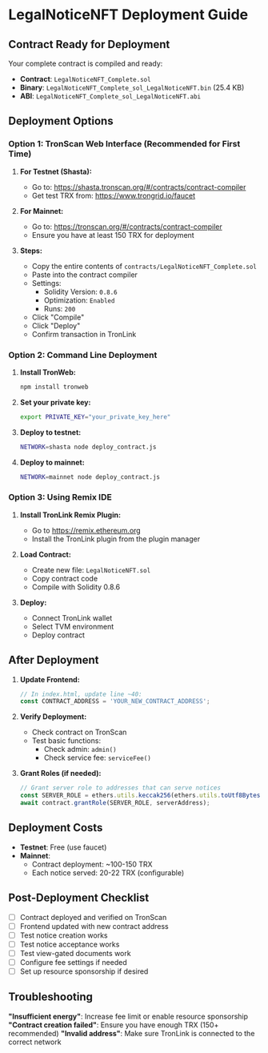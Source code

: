 # LegalNoticeNFT Deployment Guide

## Contract Ready for Deployment

Your complete contract is compiled and ready:
- **Contract**: `LegalNoticeNFT_Complete.sol`
- **Binary**: `LegalNoticeNFT_Complete_sol_LegalNoticeNFT.bin` (25.4 KB)
- **ABI**: `LegalNoticeNFT_Complete_sol_LegalNoticeNFT.abi`

## Deployment Options

### Option 1: TronScan Web Interface (Recommended for First Time)

1. **For Testnet (Shasta):**
   - Go to: https://shasta.tronscan.org/#/contracts/contract-compiler
   - Get test TRX from: https://www.trongrid.io/faucet

2. **For Mainnet:**
   - Go to: https://tronscan.org/#/contracts/contract-compiler
   - Ensure you have at least 150 TRX for deployment

3. **Steps:**
   - Copy the entire contents of `contracts/LegalNoticeNFT_Complete.sol`
   - Paste into the contract compiler
   - Settings:
     - Solidity Version: `0.8.6`
     - Optimization: `Enabled`
     - Runs: `200`
   - Click "Compile"
   - Click "Deploy"
   - Confirm transaction in TronLink

### Option 2: Command Line Deployment

1. **Install TronWeb:**
   ```bash
   npm install tronweb
   ```

2. **Set your private key:**
   ```bash
   export PRIVATE_KEY="your_private_key_here"
   ```

3. **Deploy to testnet:**
   ```bash
   NETWORK=shasta node deploy_contract.js
   ```

4. **Deploy to mainnet:**
   ```bash
   NETWORK=mainnet node deploy_contract.js
   ```

### Option 3: Using Remix IDE

1. **Install TronLink Remix Plugin:**
   - Go to https://remix.ethereum.org
   - Install the TronLink plugin from the plugin manager

2. **Load Contract:**
   - Create new file: `LegalNoticeNFT.sol`
   - Copy contract code
   - Compile with Solidity 0.8.6

3. **Deploy:**
   - Connect TronLink wallet
   - Select TVM environment
   - Deploy contract

## After Deployment

1. **Update Frontend:**
   ```javascript
   // In index.html, update line ~40:
   const CONTRACT_ADDRESS = 'YOUR_NEW_CONTRACT_ADDRESS';
   ```

2. **Verify Deployment:**
   - Check contract on TronScan
   - Test basic functions:
     - Check admin: `admin()`
     - Check service fee: `serviceFee()`

3. **Grant Roles (if needed):**
   ```javascript
   // Grant server role to addresses that can serve notices
   const SERVER_ROLE = ethers.utils.keccak256(ethers.utils.toUtf8Bytes("SERVER_ROLE"));
   await contract.grantRole(SERVER_ROLE, serverAddress);
   ```

## Deployment Costs

- **Testnet**: Free (use faucet)
- **Mainnet**: 
  - Contract deployment: ~100-150 TRX
  - Each notice served: 20-22 TRX (configurable)

## Post-Deployment Checklist

- [ ] Contract deployed and verified on TronScan
- [ ] Frontend updated with new contract address
- [ ] Test notice creation works
- [ ] Test notice acceptance works
- [ ] Test view-gated documents work
- [ ] Configure fee settings if needed
- [ ] Set up resource sponsorship if desired

## Troubleshooting

**"Insufficient energy"**: Increase fee limit or enable resource sponsorship
**"Contract creation failed"**: Ensure you have enough TRX (150+ recommended)
**"Invalid address"**: Make sure TronLink is connected to the correct network